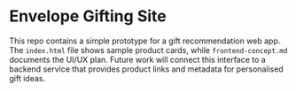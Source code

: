 # Envelope Gifting Site

This repo contains a simple prototype for a gift recommendation web app.
The `index.html` file shows sample product cards, while
`frontend-concept.md` documents the UI/UX plan.
Future work will connect this interface to a backend service that
provides product links and metadata for personalised gift ideas.
